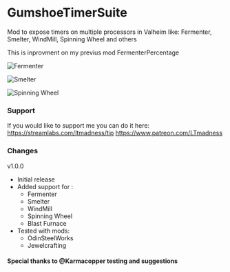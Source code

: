 # GumshoeTimerSuite
Mod to expose timers on multiple processors in Valheim like:
 Fermenter, Smelter, WindMill, Spinning Wheel and others
 
This is inprovment on my previus mod FermenterPercentage

![Fermenter](https://camo.githubusercontent.com/f91a0e6471f600a5b4dd6548aacec4b7a7541b14f4d24a429762738dbcd93e39/68747470733a2f2f73382e67696679752e636f6d2f696d616765732f696d616765303165333938306235633832633265612e706e67)

![Smelter](https://gcdnb.pbrd.co/images/FAe87mLA5ib8.png?o=1)

![Spinning Wheel](https://gcdnb.pbrd.co/images/ZPRsHyvQu5zx.png?o=1)

### Support
If you would like to support me you can do it here: 
https://streamlabs.com/ltmadness/tip
https://www.patreon.com/LTmadness

### Changes
v1.0.0
- Initial release
- Added support for :
	* Fermenter
	* Smelter
	* WindMill
	* Spinning Wheel
	* Blast Furnace
- Tested with mods:
	* OdinSteelWorks
	* Jewelcrafting
	
#### Special thanks to @Karmacopper testing and suggestions
